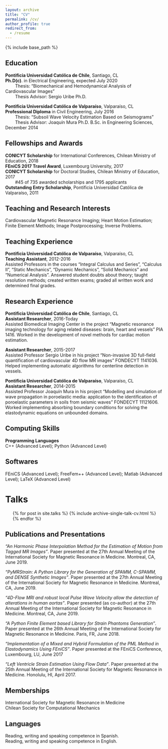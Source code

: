 ```yaml
---
layout: archive
title: "CV"
permalink: /cv/
author_profile: true
redirect_from:
  - /resume
---
```


{% include base_path %}

## Education
**Pontificia Universidad Católica de Chile**, Santiago, CL <br/>
**Ph.D(c)**. in Electrical Engineering, expected July 2020 <br/>
&nbsp; &nbsp; &nbsp; &nbsp; Thesis: “Biomechanical and Hemodynamical Analysis of Cardiovascular Images” <br/>
&nbsp; &nbsp; &nbsp; &nbsp; Thesis Advisor: Sergio Uribe Ph.D.

**Pontificia Universidad Católica de Valparaíso**, Valparaíso, CL <br/>
**Professional Diploma** in Civil Engineering, July 2016 <br/>
&nbsp; &nbsp; &nbsp; &nbsp; Thesis: “Subsoil Wave Velocity Estimation Based on Seismograms” <br/>
&nbsp; &nbsp; &nbsp; &nbsp; Thesis Advisor: Joaquín Mura Ph.D.
B.Sc. in Engineering Sciences, December 2014

## Fellowships and Awards
**CONICYT Scholarship** for International Conferences, Chilean Ministry of Education, 2018 <br/>
**FEniCS 2017 Travel Award**, Luxembourg University, 2017 <br/>
**CONICYT Scholarship** for Doctoral Studies, Chilean Ministry of Education, 2017 <br/>
&nbsp; &nbsp; &nbsp; &nbsp; #45 of 735 awarded scholarships and 1795 applicants <br/>
**Outstanding Entry Scholarship**, Pontificia Universidad Católica de Valparaíso, 2011

## Teaching and Research Interests
Cardiovascular Magnetic Resonance Imaging; Heart Motion Estimation; Finite Element Methods; Image Postprocessing; Inverse Problems. 

## Teaching Experience
**Pontificia Universidad Católica de Valparaíso**, Valparaíso, CL <br/>
**Teaching Assistant**, 2012-2016 <br/>
Assisted Professors in the courses “Integral Calculus and Series”, “Calculus II”, “Static Mechanics”, “Dynamic Mechanics”, “Solid Mechanics” and “Numerical Analysis”. Answered student doubts about theory;  taught resolution methods; created written exams; graded all written work and determined final grades.

## Research Experience
**Pontificia Universidad Católica de Chile**, Santiago, CL <br/>
**Assistant Researcher**, 2016-Today <br/>
Assisted Biomedical Imaging Center in the project “Magnetic resonance imaging technology for aging related diseases: brain, heart and vessels” PIA 1416. Worked in the development of novel methods for cardiac motion estimation.

**Assistant Researcher**, 2015-2017 <br/>
Assisted Professor Sergio Uribe in his project “Non-invasive 3D full-field quantification of cardiovascular 4D flow MR images” FONDECYT 1141036. Helped implementing automatic algorithms for centerline detection in vessels.

**Pontificia Universidad Católica de Valparaíso**, Valparaíso, CL <br/>
**Assistant Researcher**, 2014-2015 <br/>
Assisted Professor Joaquín Mura in his project “Modelling and simulation of wave propagation in poroelastic media: application to the identification of poroelastic parameters in soils from seismic waves” FONDECYT 11121606. Worked implementing absorbing boundary conditions for solving the elastodynamic equations on unbounded domains.

## Computing Skills
**Programming Languages** <br/>
C++ (Advanced Level); Python (Advanced Level)

## Softwares
FEniCS (Advanced Level); FreeFem++ (Advanced Level); Matlab (Advanced Level); LaTeX (Advanced Level)

Talks
======
  <ul>{% for post in site.talks %}
    {% include archive-single-talk-cv.html %}
  {% endfor %}</ul>

## Publications and Presentations
*“An Harmonic Phase Interpolation Method for the Estimation of Motion from Tagged MR Images”*. Paper presented at the 27th Annual Meeting of the International Society for Magnetic Resonance in Medicine. Montreal, CA, June 2019.

*“PyMRStrain: A Python Library for the Generation of SPAMM, C-SPAMM, and DENSE Synthetic Images”*. Paper presented at the 27th Annual Meeting of the International Society for Magnetic Resonance in Medicine. Montreal, CA, June 2019.

*“4D-Flow MRI and robust local Pulse Wave Velocity allow the detection of alterations in human aortas”*. Paper presented (as co-author) at the 27th Annual Meeting of the International Society for Magnetic Resonance in Medicine. Montreal, CA, June 2019.

*“A Python Finite Element based Library for Strain Phantoms Generation”*. Paper presented at the 26th Annual Meeting of the International Society for Magnetic Resonance in Medicine. Paris, FR, June 2018.

*“Implementation of a Mixed and Hybrid Formulation of the PML Method in Elastodynamics Using FEniCS”*. Paper presented at the FEniCS Conference, Luxembourg, LU, June 2017

*“Left Ventricle Strain Estimation Using Flow Data”*. Paper presented at the 25th Annual Meeting of the International Society for Magnetic Resonance in Medicine. Honolulu, HI, April 2017.

## Memberships
International Society for Magnetic Resonance in Medicine <br/>
Chilean Society for Computational Mechanics

## Languages
Reading, writing and speaking competence in Spanish. <br/>
Reading, writing and speaking competence in English. 
